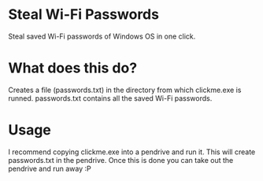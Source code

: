 # Steal Wi-Fi Passwords
Steal saved Wi-Fi passwords of Windows OS in one click.

# What does this do?
Creates a file (passwords.txt) in the directory from which clickme.exe is runned.
passwords.txt contains all the saved Wi-Fi passwords.

# Usage 
I recommend copying clickme.exe into a pendrive and run it.
This will create passwords.txt in the pendrive.
Once this is done you can take out the pendrive and run away :P

